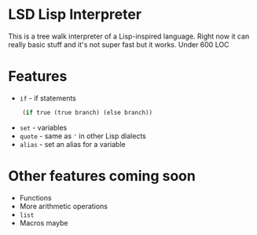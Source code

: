 # LSD Lisp Interpreter
This is a tree walk interpreter of a Lisp-inspired language. Right now it can really basic stuff and it's not super fast but it works. Under 600 LOC

# Features
- `if` - if statements
```lisp
    (if true (true branch) (else branch))
```
- `set` - variables
- `quote` - same as `'` in other Lisp dialects
- `alias` - set an alias for a variable

# Other features coming soon
- Functions
- More arithmetic operations
- `list`
- Macros maybe